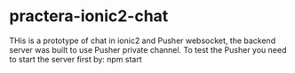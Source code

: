 # practera-ionic2-chat
THis is a prototype of chat in ionic2 and Pusher websocket, the backend server was built to use Pusher private channel.
To test the Pusher you need to start the server first by:
npm start
